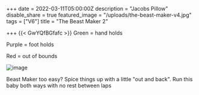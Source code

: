 +++
date = 2022-03-11T05:00:00Z
description = "Jacobs Pillow"
disable_share = true
featured_image = "/uploads/the-beast-maker-v4.jpg"
tags = ["V6"]
title = "The Beast Maker 2"



+++
{{< GwYQfBGfafc >}}
Green = hand holds

Purple = foot holds

Red = out of bounds

![image](/uploads/the-beast-maker-v4.jpg)

Beast Maker too easy? Spice things up with a little "out and back". Run this baby both ways with no rest between laps
